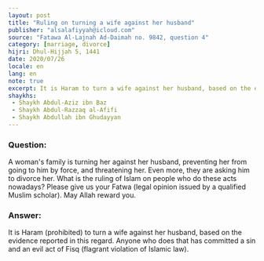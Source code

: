 ```yaml
---
layout: post
title: "Ruling on turning a wife against her husband"
publisher: "alsalafiyyah@icloud.com"
source: "Fatawa Al-Lajnah Ad-Daimah no. 9842, question 4"
category: [marriage, divorce]
hijri: Dhul-Hijjah 5, 1441
date: 2020/07/26
locale: en
lang: en
note: true
excerpt: It is Haram to turn a wife against her husband, based on the evidence reported in this regard.
shaykhs: 
 - Shaykh Abdul-Aziz ibn Baz
 - Shaykh Abdul-Razzaq al-Afifi
 - Shaykh Abdullah ibn Ghudayyan
---
```


### Question: 
A woman's family is turning her against her husband, preventing her from going to him by force, and threatening her. Even more, they are asking him to divorce her. What is the ruling of Islam on people who do these acts nowadays? Please give us your Fatwa (legal opinion issued by a qualified Muslim scholar). May Allah reward you.

### Answer:
It is Haram (prohibited) to turn a wife against her husband, based on the evidence reported in this regard. Anyone who does that has committed a sin and an evil act of Fisq (flagrant violation of Islamic law). 
